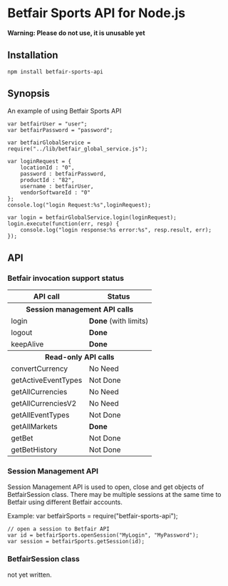 Betfair Sports API for Node.js
===========================

**Warning: Please do not use, it is unusable yet**

Installation
------------

    npm install betfair-sports-api
    

Synopsis
--------

An example of using Betfair Sports API
        
    var betfairUser = "user";
    var betfairPassword = "password";
    
    var betfairGlobalService = require("../lib/betfair_global_service.js");
    
    var loginRequest = {
        locationId : "0",
        password : betfairPassword,
        productId : "82",
        username : betfairUser,
        vendorSoftwareId : "0"
    };
    console.log("login Request:%s",loginRequest);
    
    var login = betfairGlobalService.login(loginRequest);
    login.execute(function(err, resp) {
        console.log("login response:%s error:%s", resp.result, err);
    });
    

API
---

### Betfair invocation support status ###

<table cellspacing=1>
    <tr><th>API call</th><th>Status</th></tr>
    <tr><th colspan=2>Session management API calls</th></tr>
    <tr><td>login</td><td><b>Done</b> (with limits)</td></tr>
    <tr><td>logout</td><td><b>Done</b></td></tr>
    <tr><td>keepAlive</td><td><b>Done</b></td></tr>
    <tr><th colspan=2>Read-only API calls</th></tr>
    <tr><td>convertCurrency</td><td>No Need</td></tr>
    <tr><td>getActiveEventTypes</td><td>Not Done</td></tr>
    <tr><td>getAllCurrencies</td><td>No Need</td></tr>
    <tr><td>getAllCurrenciesV2</td><td>No Need</td></tr>
    <tr><td>getAllEventTypes</td><td>Not Done</td></tr>
    <tr><td>getAllMarkets</td><td><b>Done</b></td></tr>
    <tr><td>getBet</td><td>Not Done</td></tr>
    <tr><td>getBetHistory</td><td>Not Done</td></tr>
</table>

### Session Management API ###

Session Management API is used to open, close and get objects of BetfairSession class. 
There may be multiple sessions at the same time to Betfair using different Betfair accounts. 


Example:
    var betfairSports = require("betfair-sports-api");
    
    // open a session to Betfair API
    var id = betfairSports.openSession("MyLogin", "MyPassword");
    var session = betfairSports.getSession(id);
    
### BetfairSession class ###

not yet written.

    




